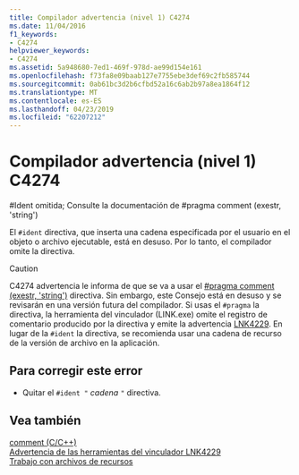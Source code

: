 ```yaml
---
title: Compilador advertencia (nivel 1) C4274
ms.date: 11/04/2016
f1_keywords:
- C4274
helpviewer_keywords:
- C4274
ms.assetid: 5a948680-7ed1-469f-978d-ae99d154e161
ms.openlocfilehash: f73fa8e09baab127e7755ebe3def69c2fb585744
ms.sourcegitcommit: 0ab61bc3d2b6cfbd52a16c6ab2b97a8ea1864f12
ms.translationtype: MT
ms.contentlocale: es-ES
ms.lasthandoff: 04/23/2019
ms.locfileid: "62207212"
---
```

# <a name="compiler-warning-level-1-c4274"></a>Compilador advertencia (nivel 1) C4274

\#Ident omitida; Consulte la documentación de #pragma comment (exestr, 'string')

El `#ident` directiva, que inserta una cadena especificada por el usuario en el objeto o archivo ejecutable, está en desuso. Por lo tanto, el compilador omite la directiva.

> [!CAUTION]
>  C4274 advertencia le informa de que se va a usar el [#pragma comment (exestr, 'string')](../../preprocessor/comment-c-cpp.md) directiva. Sin embargo, este Consejo está en desuso y se revisarán en una versión futura del compilador. Si usas el `#pragma` la directiva, la herramienta del vinculador (LINK.exe) omite el registro de comentario producido por la directiva y emite la advertencia [LNK4229](../../error-messages/tool-errors/linker-tools-warning-lnk4229.md). En lugar de la `#ident` la directiva, se recomienda usar una cadena de recurso de la versión de archivo en la aplicación.

## <a name="to-correct-this-error"></a>Para corregir este error

- Quitar el `#ident "` *cadena* `"` directiva.

## <a name="see-also"></a>Vea también

[comment (C/C++)](../../preprocessor/comment-c-cpp.md)<br/>
[Advertencia de las herramientas del vinculador LNK4229](../../error-messages/tool-errors/linker-tools-warning-lnk4229.md)<br/>
[Trabajo con archivos de recursos](../../windows/working-with-resource-files.md)